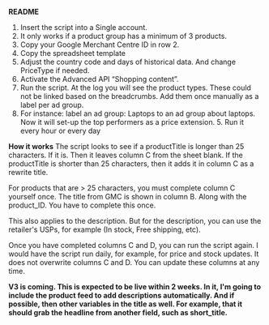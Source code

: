 **README**
<ol>
  <li>Insert the script into a Single account.</li>
    <li>It only works if a product group has a minimum of 3 products.</li>
  <li>Copy your Google Merchant Centre ID in row 2.</li>
  <li>Copy the spreadsheet template</li>
  <li>Adjust the country code and days of historical data. And change PriceType if needed.</li>
  <li>Activate the Advanced API “Shopping content”.</li>
  <li>Run the script. At the log you will see the product types. These could not be linked
based on the breadcrumbs. Add them once manually as a label per ad group.</li>
    <li>For instance: label an ad group: Laptops to an ad group about laptops. Now it
will set-up the top performers as a price extension. 5. Run it every hour or every day</li>
</ol>

**How it works**
The script looks to see if a productTitle is longer than 25 characters. If it is. Then it leaves column C from the sheet blank. If the productTitle is shorter than 25 characters, then it adds it in column C as a rewrite title.

For products that are > 25 characters, you must complete column C yourself once. The title from GMC is shown in column B. Along with the product_ID. You have to complete this once.

This also applies to the description. But for the description, you can use the retailer's USPs, for example (In stock, Free shipping, etc).

Once you have completed columns C and D, you can run the script again. I would have the script run daily, for example, for price and stock updates. It does not overwrite columns C and D. You can update these columns at any time.

**V3 is coming. This is expected to be live within 2 weeks. In it, I'm going to include the product feed to add descriptions automatically. And if possible, then other variables in the title as well. For example, that it should grab the headline from another field, such as short_title.**
